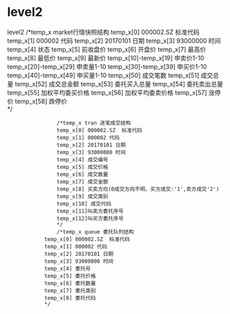# level2
level2
                    /*temp_x market行情快照结构
                    temp_x[0] 000002.SZ  标准代码
                    temp_x[1] 000002 代码
                    temp_x[2] 20170101 日期
                    temp_x[3] 93000000 时间
                    temp_x[4] 状态
                    temp_x[5] 前收盘价
                    temp_x[6] 开盘价
                    temp_x[7] 最高价
                    temp_x[8] 最低价
                    temp_x[9] 最新价
                    temp_x[10]-temp_x[19] 申卖价1-10
                    temp_x[20]-temp_x[29] 申卖量1-10
                    temp_x[30]-temp_x[39] 申买价1-10
                    temp_x[40]-temp_x[49] 申买量1-10
                    temp_x[50] 成交笔数
                    temp_x[51] 成交总量
                    temp_x[52] 成交总金额
                    temp_x[53] 委托买入总量
                    temp_x[54] 委托卖出总量
                    temp_x[55] 加权平均委买价格
                    temp_x[56] 加权平均委卖价格
                    temp_x[57] 涨停价
                    temp_x[58] 跌停价                                                        
                    */
                    
                    /*temp_x tran 逐笔成交结构
                    temp_x[0] 000002.SZ  标准代码
                    temp_x[1] 000002 代码
                    temp_x[2] 20170101 日期
                    temp_x[3] 93000000 时间
                    temp_x[4] 成交编号
                    temp_x[5] 成交价格
                    temp_x[6] 成交数量
                    temp_x[7] 成交金额
                    temp_x[8] 买卖方向(0成交方向不明，买方成交:'1',卖方成交'2')
                    temp_x[9] 成交类别
                    temp_x[10] 成交代码
                    temp_x[11]叫卖方委托序号
                    temp_x[12]叫买方委托序号                                                      
                    */
                    /*temp_x queue 委托队列结构
                temp_x[0] 000002.SZ  标准代码
                temp_x[1] 000002 代码
                temp_x[2] 20170101 日期
                temp_x[3] 93000000 时间
                temp_x[4] 委托号 
                temp_x[5] 委托价格
                temp_x[6] 委托数量
                temp_x[7] 委托类别
                temp_x[8] 委托代码                                           
                */
